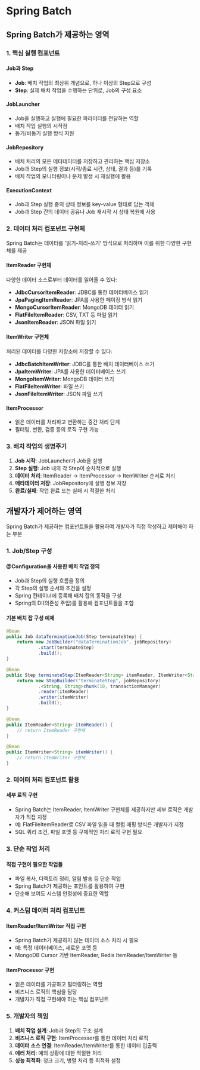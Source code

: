 # Spring Batch

## Spring Batch가 제공하는 영역

### 1. 핵심 실행 컴포넌트

#### Job과 Step
- **Job**: 배치 작업의 최상위 개념으로, 하나 이상의 Step으로 구성
- **Step**: 실제 배치 작업을 수행하는 단위로, Job의 구성 요소

#### JobLauncher
- Job을 실행하고 실행에 필요한 파라미터를 전달하는 역할
- 배치 작업 실행의 시작점
- 동기/비동기 실행 방식 지원

#### JobRepository
- 배치 처리의 모든 메타데이터를 저장하고 관리하는 핵심 저장소
- Job과 Step의 실행 정보(시작/종료 시간, 상태, 결과 등)를 기록
- 배치 작업의 모니터링이나 문제 발생 시 재실행에 활용

#### ExecutionContext
- Job과 Step 실행 중의 상태 정보를 key-value 형태로 담는 객체
- Job과 Step 간의 데이터 공유나 Job 재시작 시 상태 복원에 사용

### 2. 데이터 처리 컴포넌트 구현체

Spring Batch는 데이터를 '읽기-처리-쓰기' 방식으로 처리하며 이를 위한 다양한 구현체를 제공

#### ItemReader 구현체
다양한 데이터 소스로부터 데이터를 읽어올 수 있다:
- **JdbcCursorItemReader**: JDBC를 통한 데이터베이스 읽기
- **JpaPagingItemReader**: JPA를 사용한 페이징 방식 읽기
- **MongoCursorItemReader**: MongoDB 데이터 읽기
- **FlatFileItemReader**: CSV, TXT 등 파일 읽기
- **JsonItemReader**: JSON 파일 읽기

#### ItemWriter 구현체
처리된 데이터를 다양한 저장소에 저장할 수 있다:
- **JdbcBatchItemWriter**: JDBC를 통한 배치 데이터베이스 쓰기
- **JpaItemWriter**: JPA를 사용한 데이터베이스 쓰기
- **MongoItemWriter**: MongoDB 데이터 쓰기
- **FlatFileItemWriter**: 파일 쓰기
- **JsonFileItemWriter**: JSON 파일 쓰기

#### ItemProcessor
- 읽은 데이터를 처리하고 변환하는 중간 처리 단계
- 필터링, 변환, 검증 등의 로직 구현 가능

### 3. 배치 작업의 생명주기

1. **Job 시작**: JobLauncher가 Job을 실행
2. **Step 실행**: Job 내의 각 Step이 순차적으로 실행
3. **데이터 처리**: ItemReader → ItemProcessor → ItemWriter 순서로 처리
4. **메타데이터 저장**: JobRepository에 실행 정보 저장
5. **완료/실패**: 작업 완료 또는 실패 시 적절한 처리

## 개발자가 제어하는 영역

Spring Batch가 제공하는 컴포넌트들을 활용하여 개발자가 직접 작성하고 제어해야 하는 부분

### 1. Job/Step 구성

#### @Configuration을 사용한 배치 작업 정의
- Job과 Step의 실행 흐름을 정의
- 각 Step의 실행 순서와 조건을 설정
- Spring 컨테이너에 등록해 배치 잡의 동작을 구성
- Spring의 DI(의존성 주입)를 활용해 컴포넌트들을 조합

#### 기본 배치 잡 구성 예제
```java
@Bean
public Job dataTerminationJob(Step terminateStep) {
    return new JobBuilder("dataTerminationJob", jobRepository)
            .start(terminateStep)
            .build();
}

@Bean
public Step terminateStep(ItemReader<String> itemReader, ItemWriter<String> itemWriter) {
    return new StepBuilder("terminateStep", jobRepository)
            .<String, String>chunk(10, transactionManager)
            .reader(itemReader)
            .writer(itemWriter)
            .build();
}

@Bean
public ItemReader<String> itemReader() {
    // return ItemReader 구현체
}

@Bean
public ItemWriter<String> itemWriter() {
    // return ItemWriter 구현체
}
```

### 2. 데이터 처리 컴포넌트 활용

#### 세부 로직 구현
- Spring Batch는 ItemReader, ItemWriter 구현체를 제공하지만 세부 로직은 개발자가 직접 지정
- 예: FlatFileItemReader로 CSV 파일 읽을 때 컬럼 매핑 방식은 개발자가 지정
- SQL 쿼리 조건, 파일 포맷 등 구체적인 처리 로직 구현 필요

### 3. 단순 작업 처리

#### 직접 구현이 필요한 작업들
- 파일 복사, 디렉토리 정리, 알림 발송 등 단순 작업
- Spring Batch가 제공하는 포인트를 활용하여 구현
- 단순해 보여도 시스템 안정성에 중요한 역할

### 4. 커스텀 데이터 처리 컴포넌트

#### ItemReader/ItemWriter 직접 구현
- Spring Batch가 제공하지 않는 데이터 소스 처리 시 필요
- 예: 특정 데이터베이스, 새로운 포맷 등
- MongoDB Cursor 기반 ItemReader, Redis ItemReader/ItemWriter 등

#### ItemProcessor 구현
- 읽은 데이터를 가공하고 필터링하는 역할
- 비즈니스 로직의 핵심을 담당
- 개발자가 직접 구현해야 하는 핵심 컴포넌트

### 5. 개발자의 책임

1. **배치 작업 설계**: Job과 Step의 구조 설계
2. **비즈니스 로직 구현**: ItemProcessor를 통한 데이터 처리 로직
3. **데이터 소스 연결**: ItemReader/ItemWriter를 통한 데이터 입출력
4. **에러 처리**: 예외 상황에 대한 적절한 처리
5. **성능 최적화**: 청크 크기, 병렬 처리 등 최적화 설정
